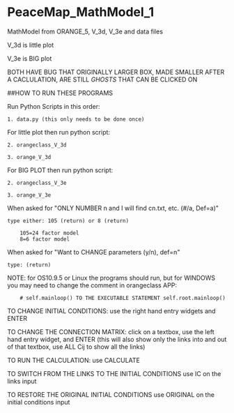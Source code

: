 # PeaceMap_MathModel_1
MathModel from ORANGE_5, V_3d, V_3e and data files

V_3d is little plot

V_3e is BIG plot

BOTH HAVE BUG THAT ORIGINALLY LARGER BOX, MADE SMALLER AFTER A CACLULATION, ARE STILL *GHOSTS* THAT CAN BE CLICKED ON


##HOW TO RUN THESE PROGRAMS


Run Python Scripts in this order:

	1. data.py (this only needs to be done once)


For little plot then run python script:

	2. orangeclass_V_3d

	3. orange_V_3d


For BIG PLOT then run python script:

	2. orangeclass_V_3e

	3. orange_V_3e


When asked for "ONLY NUMBER n and I will find cn.txt, etc. (#/a, Def=a)"

	type either: 105 (return) or 8 (return)

		105=24 factor model
		8=6 factor model

When asked for "Want to CHANGE parameters (y/n), def=n"
	
	type: (return)


NOTE: for OS10.9.5 or Linux the programs should run, but for WINDOWS you may need to change the comment in orangeclass APP: 

        # self.mainloop() TO THE EXECUTABLE STATEMENT self.root.mainloop()
	
	
TO CHANGE INITIAL CONDITIONS: use the right hand entry widgets and ENTER

TO CHANGE THE CONNECTION MATRIX: click on a textbox, use the left hand entry widget, and ENTER (this will also show only the links into and out of that textbox, use ALL Cij to show all the links)

TO RUN THE CALCULATION: use CALCULATE

TO SWITCH FROM THE LINKS TO THE INITIAL CONDITIONS use IC on the links input

TO RESTORE THE ORIGINAL INITIAL CONDITIONS use ORIGINAL on the initial conditions input
	
